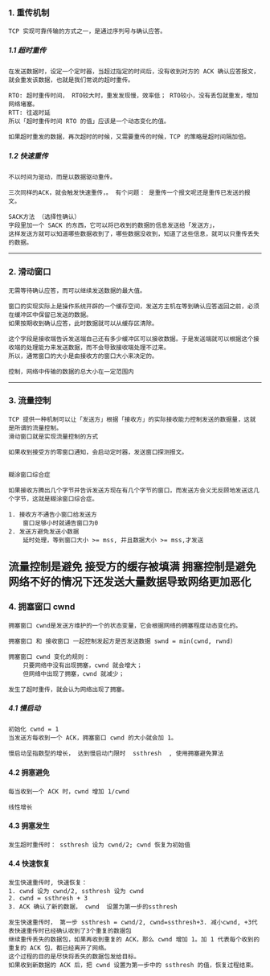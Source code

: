 ### 1. 重传机制

    TCP 实现可靠传输的方式之一，是通过序列号与确认应答。

##### 1.1 超时重传

    在发送数据时，设定一个定时器，当超过指定的时间后，没有收到对方的 ACK 确认应答报文，就会重发该数据，也就是我们常说的超时重传。

    RTO: 超时重传时间， RTO较大时，重发发现慢，效率低； RTO较小，没有丢包就重发，增加网络堵塞。
    RTT: 往返时延
    所以「超时重传时间 RTO 的值」应该是一个动态变化的值。

    如果超时重发的数据，再次超时的时候，又需要重传的时候，TCP 的策略是超时间隔加倍。

##### 1.2 快速重传

    不以时间为驱动，而是以数据驱动重传。
    
    三次同样的ACK，就会触发快速重传，。 有个问题： 是重传一个报文呢还是重传已发送的报文。

    SACK方法 （选择性确认）
    字段里加一个 SACK 的东西，它可以将已收到的数据的信息发送给「发送方」，
    这样发送方就可以知道哪些数据收到了，哪些数据没收到，知道了这些信息，就可以只重传丢失的数据。


----------------------------

### 2. 滑动窗口

    无需等待确认应答，而可以继续发送数据的最大值。

    窗口的实现实际上是操作系统开辟的一个缓存空间，发送方主机在等到确认应答返回之前，必须在缓冲区中保留已发送的数据。
    如果按期收到确认应答，此时数据就可以从缓存区清除。

    这个字段是接收端告诉发送端自己还有多少缓冲区可以接收数据。于是发送端就可以根据这个接收端的处理能力来发送数据，而不会导致接收端处理不过来。
    所以，通常窗口的大小是由接收方的窗口大小来决定的。

    控制，网络中传输的数据的总大小在一定范围内

----------------------------

### 3. 流量控制

    TCP 提供一种机制可以让「发送方」根据「接收方」的实际接收能力控制发送的数据量，这就是所谓的流量控制。
    滑动窗口就是实现流量控制的方式

    如果收到接受方的零窗口通知，会启动定时器，发送窗口探测报文。


    糊涂窗口综合症
    
    如果接收方腾出几个字节并告诉发送方现在有几个字节的窗口，而发送方会义无反顾地发送这几个字节，这就是糊涂窗口综合症。

    1. 接收方不通告小窗口给发送方
        窗口足够小时就通告窗口为0
    2. 发送方避免发送小数据
        延时处理，等到窗口大小 >= mss, 并且数据大小 >= mss,才发送

流量控制是避免 接受方的缓存被填满
拥塞控制是避免 网络不好的情况下还发送大量数据导致网络更加恶化
-----------------------------

### 4. 拥塞窗口 cwnd

    拥塞窗口 cwnd是发送方维护的一个的状态变量，它会根据网络的拥塞程度动态变化的。

    拥塞窗口 和 接收窗口 一起控制发起方是否发送数据 swnd = min(cwnd, rwnd)

    拥塞窗口 cwnd 变化的规则：
        只要网络中没有出现拥塞，cwnd 就会增大；
        但网络中出现了拥塞，cwnd 就减少；

    发生了超时重传，就会认为网络出现了拥塞。

##### 4.1 慢启动

    初始化 cwnd = 1
    当发送方每收到一个 ACK，拥塞窗口 cwnd 的大小就会加 1。

    慢启动呈指数型的增长， 达到慢启动门限时  ssthresh  , 使用拥塞避免算法

#### 4.2 拥塞避免

    每当收到一个 ACK 时，cwnd 增加 1/cwnd

    线性增长

#### 4.3 拥塞发生

    发生超时重传时： ssthresh 设为 cwnd/2; cwnd 恢复为初始值

#### 4.4 快速恢复

    发生快速重传时, 快速恢复： 
    1. cwnd 设为 cwnd/2, ssthresh 设为 cwnd
    2. cwnd = ssthresh + 3
    3. ACK 确认了新的数据， cwnd  设置为第一步的ssthresh

    发生快速重传时， 第一步 ssthresh = cwnd/2, cwnd=ssthresh+3. 减小cwnd, +3代表快速重传时已经确认收到了3个重复的数据包
    继续重传丢失的数据包，如果再收到重复的 ACK，那么 cwnd 增加 1。加 1 代表每个收到的重复的 ACK 包，都已经离开了网络。
    这个过程的目的是尽快将丢失的数据包发给目标。
    如果收到新数据的 ACK 后，把 cwnd 设置为第一步中的 ssthresh 的值，恢复过程结束。
